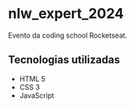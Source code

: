 # nlw_expert_2024
Evento da coding school Rocketseat.

## Tecnologias utilizadas
- HTML 5
- CSS 3
- JavaScript

